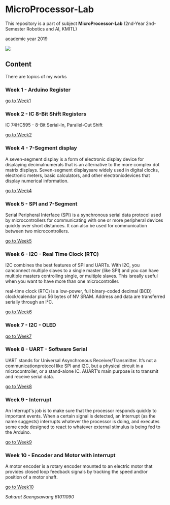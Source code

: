 # MicroProcessor-Lab

This repository is a part of subject **MicroProcessor-Lab** (2nd-Year 2nd-Semester Robotics and AI, KMITL)

academic year 2019

![](https://github.com/earthsaharat/MicroProcessor-Lab/blob/master/Week7/IMG_1812.GIF)

## Content

There are topics of my works

### Week 1 - Arduino Register
[go to Week1](https://github.com/earthsaharat/MicroProcessor-Lab/tree/master/Week1)

### Week 2 - IC 8-Bit Shift Registers

IC 74HC595 - 8-Bit Serial-In, Parallel-Out Shift

[go to Week2](https://github.com/earthsaharat/MicroProcessor-Lab/tree/master/Week2)

### Week 4 - 7-Segment display

A seven-segment display is a form of electronic display device for displaying decimalnumerals that is an alternative to the more complex dot matrix displays. Seven-segment displaysare widely used in digital clocks, electronic meters, basic calculators, and other electronicdevices that display numerical information.

[go to Week4](https://github.com/earthsaharat/MicroProcessor-Lab/tree/master/Week4)

### Week 5 - SPI and 7-Segment

Serial  Peripheral  Interface  (SPI)  is  a  synchronous  serial  data  protocol  used  by microcontrollers  for communicating  with  one  or  more  peripheral  devices  quickly  over  short distances. It can also be used for communication between two microcontrollers.

[go to Week5](https://github.com/earthsaharat/MicroProcessor-Lab/tree/master/Week5)

### Week 6 - I2C - Real Time Clock (RTC)

I2C combines the best features of SPI and UARTs. With I2C, you canconnect multiple slaves to a single master (like SPI) and you can have multiple masters controlling single, or multiple slaves. This isreally useful when you want to have more than one microcontroller.

real-time clock (RTC) is a low-power, full binary-coded decimal (BCD) clock/calendar plus 56 bytes of NV SRAM. Address and data are transferred serially through an I²C.

[go to Week6](https://github.com/earthsaharat/MicroProcessor-Lab/tree/master/Week6)

### Week 7 - I2C - OLED
[go to Week7](https://github.com/earthsaharat/MicroProcessor-Lab/tree/master/Week7)

### Week 8 - UART - Software Serial

UART stands for Universal Asynchronous Receiver/Transmitter. It’s not a communicationprotocol like SPI and I2C, but a  physical circuit in a microcontroller, or a stand-alone IC. AUART’s main purpose is to transmit and receive serial data.

[go to Week8](https://github.com/earthsaharat/MicroProcessor-Lab/tree/master/Week8)

### Week 9 - Interrupt

An Interrupt's job is to make sure that the processor responds quickly to important events. When a certain signal is detected, an Interrupt (as the name suggests) interrupts whatever the processor is doing, and executes some code designed to react to whatever external stimulus is being fed to the Arduino.

[go to Week9](https://github.com/earthsaharat/MicroProcessor-Lab/tree/master/Week9)

### Week 10 - Encoder and Motor with interrupt

A motor encoder is a rotary encoder mounted to an electric motor that provides closed loop feedback signals by tracking the speed and/or position of a motor shaft.

[go to Week10](https://github.com/earthsaharat/MicroProcessor-Lab/tree/master/Week10)

*Saharat Saengsawang 61011090*
